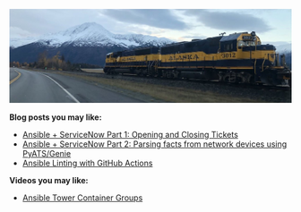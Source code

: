 ![](https://github.com/colin-mccarthy/colin-mccarthy/blob/main/train.jpg)








**Blog posts you may like:**

* [Ansible + ServiceNow Part 1: Opening and Closing Tickets](https://www.ansible.com/blog/ansible-servicenow-opening-and-closing-tickets)
* [Ansible + ServiceNow Part 2: Parsing facts from network devices using PyATS/Genie](https://www.ansible.com/blog/ansible-servicenow-part-2-parsing-facts-from-network-devices-using-pyats/genie)
* [Ansible Linting with GitHub Actions](https://www.ansible.com/blog/ansible-linting-with-github-actions)

**Videos you may like:** 


* [Ansible Tower Container Groups](https://www.youtube.com/watch?v=fBNTYOovtkI&t=9s)




